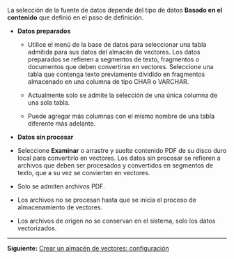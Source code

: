La selección de la fuente de datos depende del tipo de datos **Basado en el contenido** que definió en el paso de definición.

-   **Datos preparados**

    -   Utilice el menú de la base de datos para seleccionar una tabla admitida para sus datos del almacén de vectores. Los datos preparados se refieren a segmentos de texto, fragmentos o documentos que deben convertirse en vectores. Seleccione una tabla que contenga texto previamente dividido en fragmentos almacenado en una columna de tipo CHAR o VARCHAR.


    -   Actualmente solo se admite la selección de una única columna de una sola tabla.


    -   Puede agregar más columnas con el mismo nombre de una tabla diferente más adelante.


-   **Datos sin procesar**


-   Seleccione **Examinar** o arrastre y suelte contenido PDF de su disco duro local para convertirlo en vectores. Los datos sin procesar se refieren a archivos que deben ser procesados y convertidos en segmentos de texto, que a su vez se convierten en vectores.


-   Solo se admiten archivos PDF.


-   Los archivos no se procesan hasta que se inicia el proceso de almacenamiento de vectores.


-   Los archivos de origen no se conservan en el sistema, solo los datos vectorizados.


---

**Siguiente:** [Crear un almacén de vectores: configuración](smv1742946887645.md)

